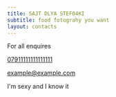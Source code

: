 ```yaml
---
title: SAJT DLYA STEFO4KI
subtitle: food fotograhy you want
layout: contacts
---
```


<p></p>
For all enquires
<p></p>
<a href="tel:1111111">07911111111111111</a>
<p></p>
<a href="mailto:example@example.com">example@example.com</a>
<p></p>

<p></p>
<p></p>
I'm sexy and I know it
<p></p>
<p></p>
